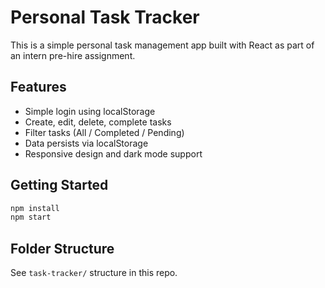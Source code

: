 # Personal Task Tracker

This is a simple personal task management app built with React as part of an intern pre-hire assignment.

## Features

- Simple login using localStorage
- Create, edit, delete, complete tasks
- Filter tasks (All / Completed / Pending)
- Data persists via localStorage
- Responsive design and dark mode support

## Getting Started

```bash
npm install
npm start
```

## Folder Structure

See `task-tracker/` structure in this repo.
